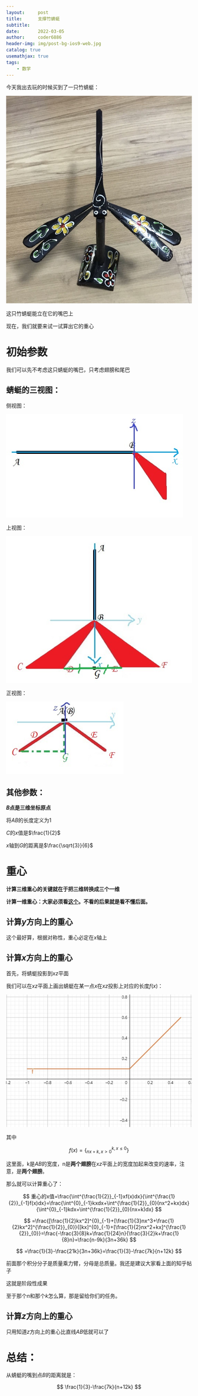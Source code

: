 ```yaml
---
layout:     post
title:      支撑竹蜻蜓
subtitle:   
date:       2022-03-05
author:     coder6886
header-img: img/post-bg-ios9-web.jpg
catalog: true
usemathjax: true
tags:
    - 数学 
---
```

今天我出去玩的时候买到了一只竹蜻蜓：

![bamboo-dragonfly-fig-1.jpg](/img/bamboo-dragonfly-fig-1.jpg)

这只竹蜻蜓能立在它的嘴巴上

现在，我们就要来试一试算出它的重心

# 初始参数

我们可以先不考虑这只蜻蜓的嘴巴，只考虑翅膀和尾巴

## 蜻蜓的三视图：

侧视图：

![bamboo-dragonfly-fig-2](/img/bamboo-dragonfly-fig-2.jpg)

上视图：

![bamboo-dragonfly-fig-3](/img/bamboo-dragonfly-fig-3.jpg)

正视图：

![bamboo-dragonfly-fig-4](/img/bamboo-dragonfly-fig-4.jpg)

## 其他参数：

**$B$点是三维坐标原点**

将$AB$的长度定义为$1$

$C$的$x$值是$\frac{1}{2}$

$x$轴到$G$的距离是$\frac{\sqrt{3}}{6}$

# 重心

**计算三维重心的关键就在于把三维转换成三个一维**

**计算一维重心：大家必须看[这个](https://zhuanlan.zhihu.com/p/394196284)。不看的后果就是看不懂后面。**

## 计算$y$方向上的重心

这个最好算，根据对称性，重心必定在$x$轴上

## 计算$x$方向上的重心

首先，将蜻蜓投影到$xz$平面

我们可以在$xz$平面上画出蜻蜓在某一点$x$在$xz$投影上对应的长度$f(x)$：

![bamboo-dragonfly-fig-5](/img/bamboo-dragonfly-fig-5.jpg)

其中

$$
f(x) = \{^{k,x\leq0}_{nx+k,x>0}\}
$$

这里面，k是$AB$的宽度，n是**两个翅膀**在$xz$平面上的宽度加起来改变的速率，注意，是**两个翅膀**。

那么就可以计算重心了：

$$
重心的x值=\frac{\int^{\frac{1}{2}}_{-1}xf(x)dx}{\int^{\frac{1}{2}}_{-1}f(x)dx}=\frac{\int^{0}_{-1}kxdx+\int^{\frac{1}{2}}_{0}(nx^2+kx)dx}{\int^{0}_{-1}kdx+\int^{\frac{1}{2}}_{0}(nx+k)dx}
$$

$$
=\frac{[\frac{1}{2}kx^2]^{0}_{-1}+[\frac{1}{3}nx^3+\frac{1}{2}kx^2]^{\frac{1}{2}}_{0}}{[kx]^{0}_{-1}+[\frac{1}{2}nx^2+kx]^{\frac{1}{2}}_{0}}=\frac{-\frac{3}{8}k+\frac{1}{24}n}{\frac{3}{2}k+\frac{1}{8}n}=\frac{n-9k}{3n+36k}
$$

$$
=\frac{1}{3}-\frac{21k}{3n+36k}=\frac{1}{3}-\frac{7k}{n+12k}
$$

前面那个积分分子是质量乘力臂，分母是总质量。我还是建议大家看上面的知乎帖子

这就是阶段性成果

至于那个$n$和那个$k$怎么算，那是留给你们的任务。

## 计算$z$方向上的重心

只用知道$z$方向上的重心比直线$AB$低就可以了

# 总结：
从蜻蜓的嘴到点$B$的距离就是：

$$
\frac{1}{3}-\frac{7k}{n+12k}
$$
